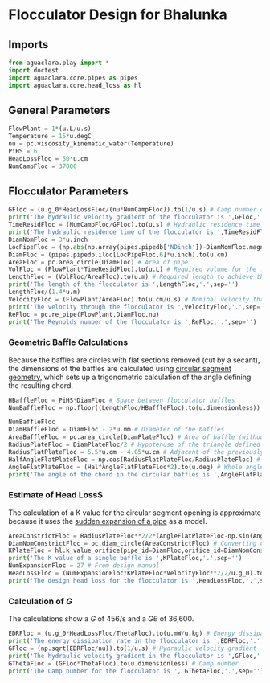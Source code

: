 # Flocculator Design for Bhalunka

## Imports
```python
from aguaclara.play import *
import doctest
import aguaclara.core.pipes as pipes
import aguaclara.core.head_loss as hl
```

## General Parameters
```python
FlowPlant = 1*(u.L/u.s)
Temperature = 15*u.degC
nu = pc.viscosity_kinematic_water(Temperature)
PiHS = 6
HeadLossFloc = 50*u.cm
NumCampFloc = 37000
```
## Flocculator Parameters
```python
GFloc = (u.g_0*HeadLossFloc/(nu*NumCampFloc)).to(1/u.s) # Camp number of the flocculator
print('The hydraulic velocity gradient of the flocculator is ',GFloc,'.',sep='')
TimeResidFloc = (NumCampFloc/GFloc).to(u.s) # Hydraulic residence time of the flocculator
print('The hydraulic residence time of the flocculator is ',TimeResidFloc,'.',sep='')
DiamNomFloc = 3*u.inch
LocPipeFloc = (np.abs(np.array(pipes.pipedb['NDinch'])-DiamNomFloc.magnitude)).argmin() # Index for diffuser in pipe_database.csv
DiamFloc = (pipes.pipedb.iloc[LocPipeFloc,6]*u.inch).to(u.cm)
AreaFloc = pc.area_circle(DiamFloc) # Area of pipe
VolFloc = (FlowPlant*TimeResidFloc).to(u.L) # Required volume for the flocculator
LengthFloc = (VolFloc/AreaFloc).to(u.m) # Required length to achieve the necessary residence time
print('The length of the flocculator is ',LengthFloc,'.',sep='')
LengthFloc/(1.4*u.m)
VelocityFloc = (FlowPlant/AreaFloc).to(u.cm/u.s) # Nominal velocity through flocculator (without baffles)
print('The velocity through the flocculator is ',VelocityFloc,'.',sep='')
ReFloc = pc.re_pipe(FlowPlant,DiamFloc,nu)
print('The Reynolds number of the flocculator is ',ReFloc,'.',sep='')
```

### Geometric Baffle Calculations
Because the baffles are circles with flat sections removed (cut by a secant), the dimensions of the baffles are calculated using [circular segment geometry](https://en.wikipedia.org/wiki/Circular_segment), which sets up a trigonometric calculation of the angle defining the resulting chord.
```python
HBaffleFloc = PiHS*DiamFloc # Space between flocculator baffles
NumBaffleFloc = np.floor((LengthFloc/HBaffleFloc).to(u.dimensionless))

NumBaffleFloc
DiamBaffleFloc = DiamFloc - 2*u.mm # Diameter of the baffles
AreaBaffleFloc = pc.area_circle(DiamPlateFloc) # Area of baffle (without flat section cut out)
RadiusPlateFloc = DiamPlateFloc/2 # Hypotenuse of the triangle defined by half the chord, the radius of the baffle, and the perpendicular bisector of the chord.
RadiusFlatPlateFloc = 5.5*u.cm - 4.05*u.cm # Adjacent of the previously mentioned triangle
HalfAngleFlatPlateFloc = np.cos(RadiusFlatPlateFloc/RadiusPlateFloc) # Half Angle calculated from the previously given dimensions.
AngleFlatPlateFloc = (HalfAngleFlatPlateFloc*2).to(u.deg) # Whole angle described by the radii of the circle and the chord.
print('The angle of the chord in the circular baffles is ',AngleFlatPlateFloc,'.',sep='')
```
### Estimate of Head Loss$
The calculation of a K value for the circular segment opening is approximate because it uses the [sudden expansion of a pipe](https://en.wikipedia.org/wiki/Borda%E2%80%93Carnot_equation) as a model.
```python
AreaConstrictFloc = RadiusPlateFloc**2/2*(AngleFlatPlateFloc-np.sin(AngleFlatPlateFloc)).to(u.rad) # Constricted area for pipe expansion calculation
DiamNomConstrictFloc = pc.diam_circle(AreaConstrictFloc) # Converting constricted area into a corresponding diameter, assuming that the area is circular for the calculation.
KPlateFloc = hl.k_value_orifice(pipe_id=DiamFloc,orifice_id=DiamNomConstrictFloc,orifice_l=0.25*u.inch,q=FlowPlant,nu=nu) # Calculation of K for a single baffle.
print('The K value of a single baffle is ',KPlateFloc,'.',sep='')
NumExpansionFloc = 27 # From design manual
HeadLossFloc = (NumExpansionFloc*KPlateFloc*VelocityFloc**2/2/u.g_0).to(u.m) # Calculation of total design head loss for original flocculator.
print('The design head loss for the flocculator is ',HeadLossFloc,'.',sep='')
```
### Calculation of $G$
The calculations show a $G$ of 456/s and a $G\theta$ of 36,600.
```python
EDRFloc = (u.g_0*HeadLossFloc/ThetaFloc).to(u.mW/u.kg) # Energy dissipation rate
print('The energy dissipation rate in the flocculator is ',EDRFloc,'.',sep='')
GFloc = (np.sqrt(EDRFloc/nu)).to(1/u.s) # Hydraulic velocity gradient
print('The hydraulic velocity gradient in the flocculator is ',GFloc,'.',sep='')
GThetaFloc = (GFloc*ThetaFloc).to(u.dimensionless) # Camp number
print('The Camp number for the flocculator is ', GThetaFloc,'.',sep='')
```
